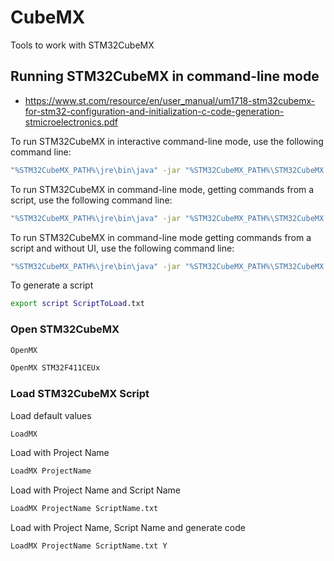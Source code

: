 # CubeMX
Tools to work with STM32CubeMX

## Running STM32CubeMX in command-line mode
- https://www.st.com/resource/en/user_manual/um1718-stm32cubemx-for-stm32-configuration-and-initialization-c-code-generation-stmicroelectronics.pdf

To run STM32CubeMX in interactive command-line mode, use the following command line:
```bash
"%STM32CubeMX_PATH%\jre\bin\java" -jar "%STM32CubeMX_PATH%\STM32CubeMX.exe" -i
```

To run STM32CubeMX in command-line mode, getting commands from a script, use the following command line:
```bash
"%STM32CubeMX_PATH%\jre\bin\java" -jar "%STM32CubeMX_PATH%\STM32CubeMX.exe" -s ScriptToLoad.txt
```

To run STM32CubeMX in command-line mode getting commands from a script and without UI, use the following command line:
```bash
"%STM32CubeMX_PATH%\jre\bin\java" -jar "%STM32CubeMX_PATH%\STM32CubeMX.exe" -q ScriptToLoad.txt
```

To generate a script
```bash
export script ScriptToLoad.txt
```

### Open STM32CubeMX
```bash
OpenMX
```

```bash
OpenMX STM32F411CEUx
```

### Load STM32CubeMX Script
Load default values
```bash
LoadMX
```
Load with Project Name
```bash
LoadMX ProjectName
```
Load with Project Name and Script Name
```bash
LoadMX ProjectName ScriptName.txt
```
Load with Project Name, Script Name and generate code
```bash
LoadMX ProjectName ScriptName.txt Y
``` 
